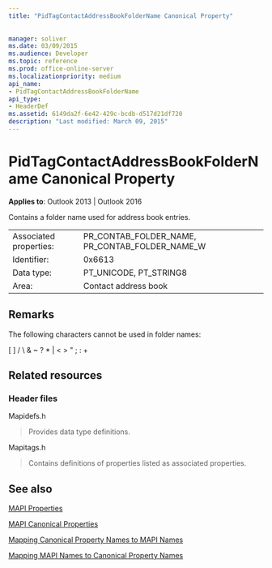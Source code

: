 ```yaml
---
title: "PidTagContactAddressBookFolderName Canonical Property"
 
 
manager: soliver
ms.date: 03/09/2015
ms.audience: Developer
ms.topic: reference
ms.prod: office-online-server
ms.localizationpriority: medium
api_name:
- PidTagContactAddressBookFolderName
api_type:
- HeaderDef
ms.assetid: 6149da2f-6e42-429c-bcdb-d517d21df720
description: "Last modified: March 09, 2015"
---
```


# PidTagContactAddressBookFolderName Canonical Property

  
  
**Applies to**: Outlook 2013 | Outlook 2016 
  
Contains a folder name used for address book entries.
  
|||
|:-----|:-----|
|Associated properties:  <br/> |PR_CONTAB_FOLDER_NAME, PR_CONTAB_FOLDER_NAME_W  <br/> |
|Identifier:  <br/> |0x6613  <br/> |
|Data type:  <br/> |PT_UNICODE, PT_STRING8  <br/> |
|Area:  <br/> |Contact address book  <br/> |
   
## Remarks

The following characters cannot be used in folder names:
  
[ ] / \ &amp; ~ ? \* | \< \> " ; : +
  
## Related resources

### Header files

Mapidefs.h
  
> Provides data type definitions.
    
Mapitags.h
  
> Contains definitions of properties listed as associated properties.
    
## See also



[MAPI Properties](mapi-properties.md)
  
[MAPI Canonical Properties](mapi-canonical-properties.md)
  
[Mapping Canonical Property Names to MAPI Names](mapping-canonical-property-names-to-mapi-names.md)
  
[Mapping MAPI Names to Canonical Property Names](mapping-mapi-names-to-canonical-property-names.md)

